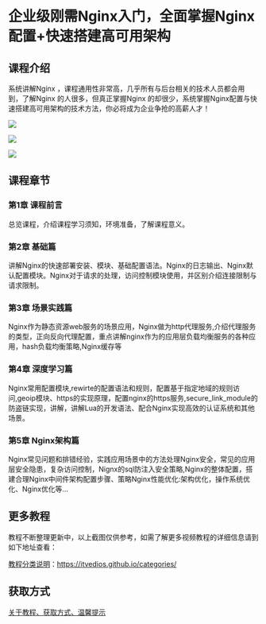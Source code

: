 # 企业级刚需Nginx入门，全面掌握Nginx配置+快速搭建高可用架构

## 课程介绍

系统讲解Nginx ，课程通用性非常高，几乎所有与后台相关的技术人员都会用到，了解Nginx 的人很多，但真正掌握Nginx 的却很少，系统掌握Nginx配置与快速搭建高可用架构的技术方法，你必将成为企业争抢的高薪人才！

![](http://oqn6ggw87.bkt.clouddn.com/Nginx从入门到实践1.png)

<!--more-->

![](http://oqn6ggw87.bkt.clouddn.com/Nginx从入门到实践2.png)

![](http://oqn6ggw87.bkt.clouddn.com/Nginx从入门到实践3.png)

## 课程章节

### 第1章 课程前言

总览课程，介绍课程学习须知，环境准备，了解课程意义。

### 第2章 基础篇

讲解Nginx的快速部署安装、模块、基础配置语法。Nginx的日志输出、Nginx默认配置模块。Nginx对于请求的处理，访问控制模块使用，并区别介绍连接限制与请求限制。

### 第3章 场景实践篇

Nginx作为静态资源web服务的场景应用，Nginx做为http代理服务,介绍代理服务的类型，正向反向代理配置，重点讲解nginx作为的应用层负载均衡服务的各种应用，hash负载均衡策略,Nginx缓存等

### 第4章 深度学习篇

Nginx常用配置模块,rewirte的配置语法和规则，配置基于指定地域的规则访问,geoip模块、https的实现原理，配置nginx的https服务,secure_link_module的防盗链实现，讲解，讲解Lua的开发语法、配合Nginx实现高效的认证系统和其他场景。

### 第5章 Nginx架构篇

Nginx常见问题和排错经验，实践应用场景中的方法处理Nginx安全，常见的应用层安全隐患，复杂访问控制，Nignx的sql防注入安全策略,Nginx的整体配置，搭建合理Nginx中间件架构配置步骤、策略Nginx性能优化:架构优化，操作系统优化、Nginx优化等...

## 更多教程

教程不断整理更新中，以上截图仅供参考，如需了解更多视频教程的详细信息请到如下地址查看：

[教程分类说明](https://itvedios.github.io/categories/)：<https://itvedios.github.io/categories/>

## 获取方式

[关于教程、获取方式、温馨提示](https://itvedios.github.io/about/)
